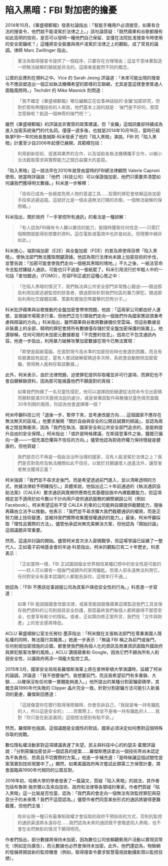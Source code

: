 # 陷入黑暗：FBI 對加密的擔憂

2014年10月，《華盛頓郵報》發表社論指出：「智能手機用戶必須接受，如果有合法的搜查令，他們就不能凌駕於法律之上。」該社論質疑：「既然蘋果和谷歌都擁有如此高明的技術，是否可以發明一種他們自己保留、並僅在法院批准搜查令時使用的安全密鑰呢？」這種將安全裝置與用戶凌駕於法律之上的觀點，成了常見的論調。律師 Marc Zwillinger 指出，

> 憲法為取得搜查令提供了一個程序，只要存在合理理由；這並不意味著製造一把無法破解的鎖就是非法的。這兩者是截然不同的概念。

公眾的反應則在預料之中。Vice 的 Sarah Jeong 評論道：「未來可能出現的搜查令不應該塑造出一個正如執法機構希望的那樣的互聯網，尤其是當這樣會使普通人面臨風險時。」Techdirt 的 Mike Masnick 則問道：

>「我不確定《華盛頓郵報》哪位編輯正在從事神話般的‘金鑰’加密研究，但對於那些稍懂技術的人來說，他們基本上說的就是：‘後門是不好的，那麼怎麼辦呢？創造一個神奇的後門吧？’」

雖然《華盛頓郵報》的評論並非實質的政策建議，但「金鑰」這個詞彙卻持續成為進入加密系統後門的代名詞。僅僅一週多後，也就是2014年10月16日，當時已經執掌FBI一年的局長詹姆斯·科米發表了他的「陷入黑暗」演說。FBI 的「陷入黑暗」計畫至少自2006年起便已展開，其範疇包括：

> 利用創新技術、促進與業界的合作，以及協助各執法機構攜手合作，以縮小合法截取需求與實際能力之間日益擴大的差距。

「陷入黑暗」這一說法早在2010年就曾由當時的FBI總法律顧問 Valerie Caproni使用，她當時評論說：「他們（科技公司）可以保證強加密，他們只需要弄清楚如何讓我們獲得明文數據。」科米進一步解釋：

>「技術已成為一些極度危險人物的首選工具……狡猾的罪犯會依賴這些加密手段來逃避追蹤。這就好比是一個永遠無法打開的衣櫥，一個無法破解的保險箱。」

科米指出，關於政府「一手掌控所有通訊」的看法是一種誤解：

>「有人認為FBI擁有令人難以置信的能力，能隨時獲取任何信息——只需打個開關就能得到想要的資料。這在電影或電視中也許是如此，但現實中絕非如此。」

科米擔心，端對端加密（E2E）與全盤加密（FDE）的普及將使得目標「陷入黑暗」，使執法部門無法獲取關鍵證據。他認為現行法律尚未跟上加密技術的步伐，並警告說：「加密可能會使我們走向一個極其黑暗的境地。」不久之後，一紙法官命令去監控嫌疑人通訊，可能也只不過是一張紙罷了。科米引用流行於年輕人中的一句話「害怕錯過」（FOMO），形容FBI正處於這種心態之中：

>「在陷入黑暗的情況下，我們執法與公共安全部門非常擔心錯過——錯過那些利用加密逃避監控的掠食者，錯過那些針對我們社區的暴力罪犯，錯過那些利用社交媒體招募、策劃和實施恐怖襲擊的恐怖分子。」

科米批評蘋果與谷歌推動的全盤加密會帶來問題，他說：「這兩家公司都由好人運營，並根據市場需求行事，但他們正在引領我們走向一個我們作為國家應該慎重考慮與辯論的方向。」科米指出，雖然蘋果與谷歌將數據備份至雲端，但這些數據並非裝置上的全部，精明的罪犯會將所有數據僅存儲於受全盤加密保護的裝置上。他還辯稱，任何可用的未加密元數據都是「不完整的信息」，因為它不包含通訊內容。他進一步指出，利用暴力破解攻擊加密數據在現今已無法實現：

>「即使是超級電腦，在面對現今高水準的加密技術時也會遇到困難，而且有些裝置設有設定，當有人嘗試破解密碼過多次時，系統會自動刪除加密密鑰，使得無人能夠存取該數據。」

此外，柯米表示，由於法律問題，迫使罪犯提供存取權並非可行選項，而罪犯也不會自願解鎖資料，因為那可能揭露他們不願面對的真相：

> 如果我們拘捕了一名兒童性侵犯，他可以選擇因拒絕遵從法院命令交出密碼而靜默服滿30天藐視法庭的處分，或是冒著因製作與散播兒童色情而面臨30年刑期的風險，你認為他會選擇哪一個？

柯米呼籲科技公司「退後一步，暫停下來，並考慮改變方向……這個國家不應存在無法無天的區域。」他要求展開「關於自由與安全的公開且誠實的辯論」，並認為兩者之間並無衝突，因為「我們在執法、國家安全和公共安全部門追求的，是能夠提升自由的安全保障。」柯米指出：「或許是時候建議，在斯諾登事件之後，鐘擺已偏向一邊——一個充滿恐懼與不信任的方向。」儘管他認為對政府權力保持懷疑是健康的，但他質疑：

> 我們是否已不再是一個由法治所治理的國家，沒有人能凌駕於法律之上？我們是否對政府及執法機關如此不信任，以致於甘願讓壞人逍遙法外，讓受害者無法獲得正義？

柯米強調：「我們並不尋求走後門，而是希望透過前門進入，並以清晰透明的方式，依據法律給予明確指引。」具體來說，他指出近二十年前通過的《執法通訊協助法案》（CALEA）要求通訊與寬頻供應商在其基礎設施中內建截聽能力，但這項規定並不適用於如今數以千計向用戶提供通訊服務的網際網路公司（例如 Facebook）。柯米希望這些不受 CALEA 約束的公司能夠自願提供截聽能力，隨後再藉由立法予以推動。他表示：「我們並不尋求擴大我們截聽通訊的權限，而是正努力跟上技術變遷，並維持我們實際收集獲授權通訊的能力。」最後，柯米呼籲採取「理性且實際的方法」，儘管他承認尚無完美解決方案，但他認為「開始討論」這個議題非常重要。

然而，這遠非討論的開始。儘管柯米首次涉入密碼戰爭，但這場爭論已延續了一整代人。正如電子前哨基金會的辛迪·科恩指出，柯米的觀點已有二十年歷史。科恩表示：

>「正如當時一樣，FBI 正試圖說服全世界相信某種幻想中的安全性是可能的——好人可以擁有一個後門或額外的家用鑰匙，但壞人卻永遠無法利用它。任何對安全有基本認識的人都能告訴你，這根本行不通。」

她認為：「FBI 不應該從事說服公司為其客戶降低安全性的行為。」科恩進一步寫道：

> 如果 FBI 能說服國會改變法律，或甚至能說服像蘋果這樣製造我們工具並保存我們資料的公司削弱其安全防護，那麼最終我們每個人都將變得不那麼安全，也會享有較少的隱私。或者，正如第四修正案所言，我們在「文件與財產」上的安全感將降低。

ACLU 華盛頓辦公室主任勞拉·墨菲指出：「柯米錯在主張執法部門在尊重美國人隱私權的同時，無法履行其職責。」她進一步表示：「無論 FBI 稱之為前門或後門，任何削弱加密措施的企圖，都會使我們極為個人化的資訊及商業資訊面臨外國政府與罪犯駭客攻擊的風險。」ACLU 讚揚蘋果和 Google，因為它們不願為所有人削弱安全性，以讓政府再添一項龐大監控工具。

2015年3月，國家安全局局長羅傑斯海軍上將在普林斯頓大學演講時，延續了柯米的論調，評論道：「我不想要後門，我想要前門，而且我希望前門有多重鎖、大鎖……以確保沒有任何單一實體能夠進入。」他所提出的某種分割密鑰密碼學，其概念與1990年代失敗的 Clipper 晶片完全一致。針對分割密鑰方法可能引入新漏洞的憂慮，羅傑斯回應道：

> 「這就像當你在銀行取得保險箱時，你會告訴自己，『我就是唯一持有鑰匙的人，所以這是安全的』……但實際上，你並不是唯一持有鑰匙的人……我對『你只是在創造漏洞』這個想法感到有點不安。」

然而，羅傑斯也強調，這個議題是全國性的對話，國家必須決定如何應對這個特殊存取的挑戰。

數位隱私權活動家對這項建議表達了失望。民主與科技中心的約瑟夫·霍爾評論說：「分割密鑰加密並非一個認真的提案……羅傑斯應該拿出一個技術界尚未認定為不負責任、昂貴且不切實際的方案。」他進一步補充道：「是時候讓這個試驗性提案落實到技術現實中了。」顯然，如果美國政府再次嘗試此類第三方保管計畫，將會面臨與1990年代相同的公眾反對。

2016年初，哈佛大學的學者發表了一篇論文，質疑「陷入黑暗」的說法，其作者包括布魯斯·施奈爾以及來自技術、政府和法律等各領域的專家。作者們質疑「陷入黑暗」這一比喻是否恰當，認為：「我們真的會走向一個無法有效監控罪犯與惡意分子的未來嗎？我們不這麼認為。」儘管作者們同意某些形式的通訊將變得更難截獲，但他們主張：

> 除非出現一種只有最專制政權才會採取的政府干預技術的方式，否則抗監控的通訊渠道將永遠存在……我們認為未來的通訊既不會徹底陷入黑暗，也不會在全然無影的情況下顯得明亮。

作者們指出，部分數據將保持未加密，因為數位公司依賴觀察用戶活動以實現貨幣化（例如定向廣告），而元數據也必然會保持未加密。此外，他們還認為，物聯網的發展將開啟新的監控機會（例如，取得搜查令要求智慧電視啟動攝影頭以監控目標）。